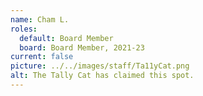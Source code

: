 ```yaml
---
name: Cham L.
roles:
  default: Board Member
  board: Board Member, 2021-23
current: false
picture: ../../images/staff/Ta11yCat.png
alt: The Tally Cat has claimed this spot.
---
```

